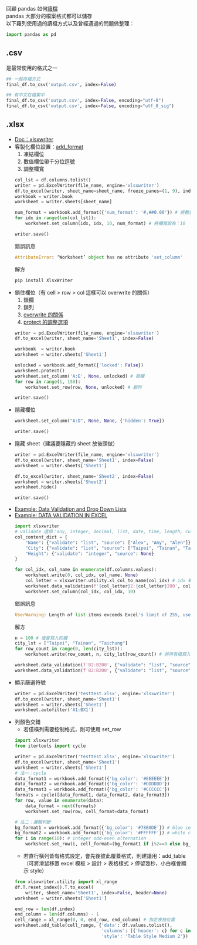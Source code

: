 回顧 pandas 如何[讀檔](https://github.com/yuning-lin/PythonTips/blob/main/DataETL/ReadFiles.md)  
pandas 大部分的檔案格式都可以儲存  
以下羅列使用過的讀檔方式以及曾經遇過的問題做整理：  
```python
import pandas as pd
```



## .csv
是最常使用的格式之一
```python
## 一般存檔方式
final_df.to_csv('output.csv', index=False)

## 有中文在檔案中
final_df.to_csv('output.csv', index=False, encoding="utf-8")
final_df.to_csv('output.csv', index=False, encoding="utf_8_sig")
```


## .xlsx
* [Doc：xlsxwriter](https://xlsxwriter.readthedocs.io/)
* 客製化欄位設置：[add_format](https://xlsxwriter.readthedocs.io/format.html)
    1. 凍結欄位
    2. 數值欄位帶千分位逗號
    3. 調整欄寬
    ```python
    col_lst = df.columns.tolist()
    writer = pd.ExcelWriter(file_name, engine='xlsxwriter')
    df.to_excel(writer, sheet_name=sheet_name, freeze_panes=(1, 9), index=False) # freeze_panes=(1, 9)：凍結欄位名稱及左邊九欄
    workbook = writer.book
    worksheet = writer.sheets[sheet_name]

    num_format = workbook.add_format({'num_format': '#,##0.00'}) # 將數值欄位轉成千分位帶逗號，並取到小數點第二位
    for idx in range(len(col_lst)):
        worksheet.set_column(idx, idx, 10, num_format) # 將欄寬設為：10

    writer.save()
    ```
    錯誤訊息
    ```python
    AttributeError: ‘Worksheet’ object has no attribute 'set_column'
    ```
    解方
    ```python
    pip install XlsxWriter
    ```
* 鎖住欄位（有 cell > row > col 這樣可以 overwrite 的關係）
    1. 鎖欄
    2. 鎖列
    3. [overwrite 的關係](https://stackoverflow.com/questions/56240667/not-able-to-unlock-cell-with-custom-value-using-pd-xlsxwriter)
    4. [protect 的調整選項](https://xlsxwriter.readthedocs.io/worksheet.html)
    ```python
    writer = pd.ExcelWriter(file_name, engine='xlsxwriter')
    df.to_excel(writer, sheet_name='Sheet1', index=False)

    workbook  = writer.book
    worksheet = writer.sheets['Sheet1']

    unlocked = workbook.add_format({'locked': False})
    worksheet.protect()
    worksheet.set_column('A:E', None, unlocked) # 鎖欄
    for row in range(1, 150):
        worksheet.set_row(row, None, unlocked) # 鎖列

    writer.save()
    ```
* 隱藏欄位
    ```python
    worksheet.set_column("A:D", None, None, {'hidden': True})

    writer.save()
    ```
* 隱藏 sheet（建議要隱藏的 sheet 放後頭做）
    ```python
    writer = pd.ExcelWriter(file_name, engine='xlsxwriter')
    df.to_excel(writer, sheet_name='Sheet1', index=False)
    worksheet = writer.sheets['Sheet1']

    df.to_excel(writer, sheet_name='Sheet2', index=False)
    worksheet = writer.sheets['Sheet2']
    worksheet.hide()

    writer.save()
    ```
* [Example: Data Validation and Drop Down Lists](https://xlsxwriter.readthedocs.io/example_data_validate.html)
* [Example: DATA VALIDATION IN EXCEL](https://cxn03651.github.io/write_xlsx/data_validation.html)
    ```python
    import xlsxwriter
    # validate 選項：any, integer, decimal, list, date, time, length, custom
    col_content_dict = {
        "Name": {"validate": "list", "source": ["Alex", "Amy", "Alen"]},
        "City": {"validate": "list", "source": ["Taipei", "Tainan", "Taichung"]},
        "Height": {"validate": "integer", "source": None}
    }

    for col_idx, col_name in enumerate(df.columns.values):
        worksheet.write(0, col_idx, col_name, None)
        col_letter = xlsxwriter.utility.xl_col_to_name(col_idx) # idx 轉字母
        worksheet.data_validation(f'{col_letter}2:{col_letter}200', col_content_dict[col_name])
        worksheet.set_column(col_idx, col_idx, 10)
    ```
    錯誤訊息
    ```python
    UserWarning: Length of list items exceeds Excel's limit of 255, use a formula range instead
    ```
    解方
    ```python
    n = 100 # 值會寫入的欄
    city_lst = ["Taipei", "Tainan", "Taichung"]
    for row_count in range(0, len(city_lst)):
        worksheet.write(row_count, n, city_lst[row_count]) # 將所有值寫入該欄
    
    worksheet.data_validation(f'B2:B200', {"validate": "list", "source": '=$CW$1:$CW$3'}) # 利用引用該欄所有值的方式創造下拉選單
    worksheet.data_validation(f'B2:B200', {"validate": "list", "source": '=sheet1!$A$1:$A$3'}) # 利用引用 sheet1 A欄所有值的方式創造下拉選單
    ```
* 顯示篩選符號
    ```python
    writer = pd.ExcelWriter('testtest.xlsx', engine='xlsxwriter')
    df.to_excel(writer, sheet_name='Sheet1')
    worksheet = writer.sheets['Sheet1']
    worksheet.autofilter('A1:BX1')
    ```
* 列顏色交錯
    * 若僅橫列需要控制格式，則可使用 set_row
    ```python
    import xlsxwriter
    from itertools import cycle
    
    writer = pd.ExcelWriter('testtest.xlsx', engine='xlsxwriter')
    df.to_excel(writer, sheet_name='Sheet1')
    worksheet = writer.sheets['Sheet1']
    # 法一：cycle
    data_format1 = workbook.add_format({'bg_color': '#EEEEEE'})
    data_format2 = workbook.add_format({'bg_color': '#DDDDDD'})
    data_format3 = workbook.add_format({'bg_color': '#CCCCCC'})
    formats = cycle([data_format1, data_format2, data_format3])
    for row, value in enumerate(data):
        data_format = next(formats)
        worksheet.set_row(row, cell_format=data_format)
    
    # 法二：邏輯判斷
    bg_format1 = workbook.add_format({'bg_color': '#78B0DE'}) # blue cell background color
    bg_format2 = workbook.add_format({'bg_color': '#FFFFFF'}) # white cell background color
    for i in range(10): # integer odd-even alternation 
        worksheet.set_row(i, cell_format=(bg_format1 if i%2==0 else bg_format2))
    ```
    * 若直行橫列皆有格式設定，會先後彼此覆蓋格式，則建議用：add_table（可將滑鼠移置 excel 模板 > 設計 > 表格樣式 > 停留幾秒，小白框會顯示 style）
    ```python
    from xlsxwriter.utility import xl_range
    df.T.reset_index().T.to_excel(
        writer, sheet_name='Sheet1', index=False, header=None)
    worksheet = writer.sheets['Sheet1']

    end_row = len(df.index)
    end_column = len(df.columns) - 1
    cell_range = xl_range(0, 0, end_row, end_column) # 指定表格位置
    worksheet.add_table(cell_range, {'data': df.values.tolist(),
                                     'columns': [{'header': c} for c in df.columns.tolist()],
                                     'style': 'Table Style Medium 2'})
    ```
